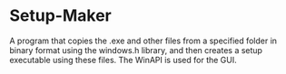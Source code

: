 # Setup-Maker
A program that copies the .exe and other files from a specified folder in binary format using the windows.h library, and then creates a setup executable using these files. The WinAPI is used for the GUI.
